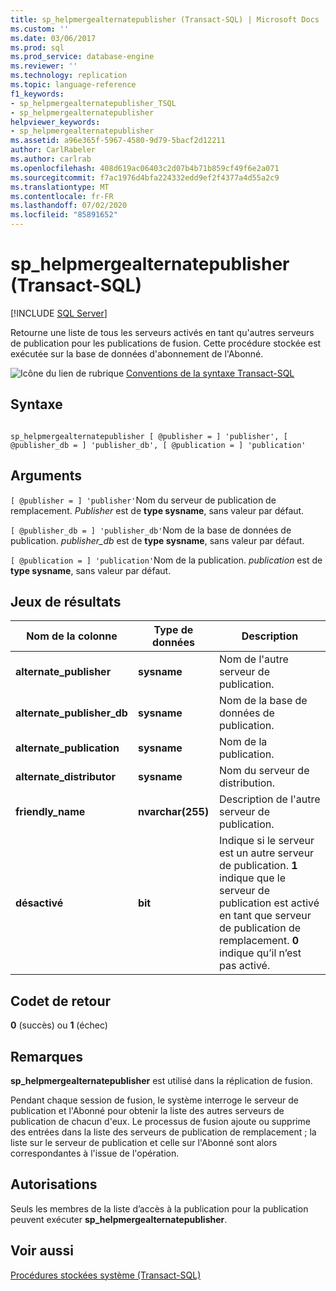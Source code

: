 ```yaml
---
title: sp_helpmergealternatepublisher (Transact-SQL) | Microsoft Docs
ms.custom: ''
ms.date: 03/06/2017
ms.prod: sql
ms.prod_service: database-engine
ms.reviewer: ''
ms.technology: replication
ms.topic: language-reference
f1_keywords:
- sp_helpmergealternatepublisher_TSQL
- sp_helpmergealternatepublisher
helpviewer_keywords:
- sp_helpmergealternatepublisher
ms.assetid: a96e365f-5967-4580-9d79-5bacf2d12211
author: CarlRabeler
ms.author: carlrab
ms.openlocfilehash: 408d619ac06403c2d07b4b71b859cf49f6e2a071
ms.sourcegitcommit: f7ac1976d4bfa224332edd9ef2f4377a4d55a2c9
ms.translationtype: MT
ms.contentlocale: fr-FR
ms.lasthandoff: 07/02/2020
ms.locfileid: "85891652"
---
```

# <a name="sp_helpmergealternatepublisher-transact-sql"></a>sp_helpmergealternatepublisher (Transact-SQL)
[!INCLUDE [SQL Server](../../includes/applies-to-version/sqlserver.md)]

  Retourne une liste de tous les serveurs activés en tant qu'autres serveurs de publication pour les publications de fusion. Cette procédure stockée est exécutée sur la base de données d'abonnement de l'Abonné.  
  
 ![Icône du lien de rubrique](../../database-engine/configure-windows/media/topic-link.gif "Icône du lien de rubrique") [Conventions de la syntaxe Transact-SQL](../../t-sql/language-elements/transact-sql-syntax-conventions-transact-sql.md)  
  
## <a name="syntax"></a>Syntaxe  
  
```  
  
sp_helpmergealternatepublisher [ @publisher = ] 'publisher', [ @publisher_db = ] 'publisher_db', [ @publication = ] 'publication'  
```  
  
## <a name="arguments"></a>Arguments  
`[ @publisher = ] 'publisher'`Nom du serveur de publication de remplacement. *Publisher* est de **type sysname**, sans valeur par défaut.  
  
`[ @publisher_db = ] 'publisher_db'`Nom de la base de données de publication. *publisher_db* est de **type sysname**, sans valeur par défaut.  
  
`[ @publication = ] 'publication'`Nom de la publication. *publication* est de **type sysname**, sans valeur par défaut.  
  
## <a name="result-sets"></a>Jeux de résultats  
  
|Nom de la colonne|Type de données|Description|  
|-----------------|---------------|-----------------|  
|**alternate_publisher**|**sysname**|Nom de l'autre serveur de publication.|  
|**alternate_publisher_db**|**sysname**|Nom de la base de données de publication.|  
|**alternate_publication**|**sysname**|Nom de la publication.|  
|**alternate_distributor**|**sysname**|Nom du serveur de distribution.|  
|**friendly_name**|**nvarchar(255)**|Description de l'autre serveur de publication.|  
|**désactivé**|**bit**|Indique si le serveur est un autre serveur de publication. **1** indique que le serveur de publication est activé en tant que serveur de publication de remplacement. **0** indique qu’il n’est pas activé.|  
  
## <a name="return-code-values"></a>Codet de retour  
 **0** (succès) ou **1** (échec)  
  
## <a name="remarks"></a>Remarques  
 **sp_helpmergealternatepublisher** est utilisé dans la réplication de fusion.  
  
 Pendant chaque session de fusion, le système interroge le serveur de publication et l'Abonné pour obtenir la liste des autres serveurs de publication de chacun d'eux. Le processus de fusion ajoute ou supprime des entrées dans la liste des serveurs de publication de remplacement ; la liste sur le serveur de publication et celle sur l'Abonné sont alors correspondantes à l'issue de l'opération.  
  
## <a name="permissions"></a>Autorisations  
 Seuls les membres de la liste d’accès à la publication pour la publication peuvent exécuter **sp_helpmergealternatepublisher**.  
  
## <a name="see-also"></a>Voir aussi  
 [Procédures stockées système &#40;Transact-SQL&#41;](../../relational-databases/system-stored-procedures/system-stored-procedures-transact-sql.md)  
  
  
